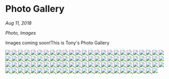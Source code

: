 # Photo Gallery

*Aug 11, 2018*

*Photo, Images*

Images coming soon!This is Tony's Photo Gallery


<script src='https://cdnjs.cloudflare.com/ajax/libs/jquery/2.1.3/jquery.min.js'></script>
<script src='js/jquery.photobox.js'></script>

<div id="gallery"> 
<a href="images/vargas-1.jpg"> 
  <img src="images/vargasthumb-1.jpg" /> 
 </a> 
<a href="images/vargas-2.jpg"> 
  <img src="images/vargasthumb-2.jpg" /> 
 </a> 
<a href="images/vargas-3.jpg"> 
  <img src="images/vargasthumb-3.jpg" /> 
 </a> 
<a href="images/vargas-4.jpg"> 
  <img src="images/vargasthumb-4.jpg" /> 
 </a> 
<a href="images/vargas-5.jpg"> 
  <img src="images/vargasthumb-5.jpg" /> 
 </a> 
<a href="images/vargas-6.jpg"> 
  <img src="images/vargasthumb-6.jpg" /> 
 </a> 
<a href="images/vargas-7.jpg"> 
  <img src="images/vargasthumb-7.jpg" /> 
 </a> 
<a href="images/vargas-8.jpg"> 
  <img src="images/vargasthumb-8.jpg" /> 
 </a> 
<a href="images/vargas-9.jpg"> 
  <img src="images/vargasthumb-9.jpg" /> 
 </a> 
<a href="images/vargas-10.jpg"> 
  <img src="images/vargasthumb-10.jpg" /> 
 </a> 
<a href="images/vargas-11.jpg"> 
  <img src="images/vargasthumb-11.jpg" /> 
 </a> 
<a href="images/vargas-12.jpg"> 
  <img src="images/vargasthumb-12.jpg" /> 
 </a> 
<a href="images/vargas-13.jpg"> 
  <img src="images/vargasthumb-13.jpg" /> 
 </a> 
<a href="images/vargas-14.jpg"> 
  <img src="images/vargasthumb-14.jpg" /> 
 </a> 
<a href="images/vargas-15.jpg"> 
  <img src="images/vargasthumb-15.jpg" /> 
 </a> 
<a href="images/vargas-16.jpg"> 
  <img src="images/vargasthumb-16.jpg" /> 
 </a> 
<a href="images/vargas-17.jpg"> 
  <img src="images/vargasthumb-17.jpg" /> 
 </a> 
<a href="images/vargas-18.jpg"> 
  <img src="images/vargasthumb-18.jpg" /> 
 </a> 
<a href="images/vargas-19.jpg"> 
  <img src="images/vargasthumb-19.jpg" /> 
 </a> 
<a href="images/vargas-20.jpg"> 
  <img src="images/vargasthumb-20.jpg" /> 
 </a> 
<a href="images/vargas-21.jpg"> 
  <img src="images/vargasthumb-21.jpg" /> 
 </a> 
<a href="images/vargas-22.jpg"> 
  <img src="images/vargasthumb-22.jpg" /> 
 </a> 
<a href="images/vargas-23.jpg"> 
  <img src="images/vargasthumb-23.jpg" /> 
 </a> 
<a href="images/vargas-24.jpg"> 
  <img src="images/vargasthumb-24.jpg" /> 
 </a> 
<a href="images/vargas-25.jpg"> 
  <img src="images/vargasthumb-25.jpg" /> 
 </a> 
<a href="images/vargas-26.jpg"> 
  <img src="images/vargasthumb-26.jpg" /> 
 </a> 
<a href="images/vargas-27.jpg"> 
  <img src="images/vargasthumb-27.jpg" /> 
 </a> 
<a href="images/vargas-28.jpg"> 
  <img src="images/vargasthumb-28.jpg" /> 
 </a> 
<a href="images/vargas-29.jpg"> 
  <img src="images/vargasthumb-29.jpg" /> 
 </a> 
<a href="images/vargas-30.jpg"> 
  <img src="images/vargasthumb-30.jpg" /> 
 </a> 
<a href="images/vargas-31.jpg"> 
  <img src="images/vargasthumb-31.jpg" /> 
 </a> 
<a href="images/vargas-32.jpg"> 
  <img src="images/vargasthumb-32.jpg" /> 
 </a> 
<a href="images/vargas-33.jpg"> 
  <img src="images/vargasthumb-33.jpg" /> 
 </a> 
<a href="images/vargas-34.jpg"> 
  <img src="images/vargasthumb-34.jpg" /> 
 </a> 
<a href="images/vargas-35.jpg"> 
  <img src="images/vargasthumb-35.jpg" /> 
 </a> 
<a href="images/vargas-36.jpg"> 
  <img src="images/vargasthumb-36.jpg" /> 
 </a> 
<a href="images/vargas-37.jpg"> 
  <img src="images/vargasthumb-37.jpg" /> 
 </a> 
<a href="images/vargas-38.jpg"> 
  <img src="images/vargasthumb-38.jpg" /> 
 </a> 
<a href="images/vargas-39.jpg"> 
  <img src="images/vargasthumb-39.jpg" /> 
 </a> 
<a href="images/vargas-40.jpg"> 
  <img src="images/vargasthumb-40.jpg" /> 
 </a> 
<a href="images/vargas-41.jpg"> 
  <img src="images/vargasthumb-41.jpg" /> 
 </a> 
<a href="images/vargas-42.jpg"> 
  <img src="images/vargasthumb-42.jpg" /> 
 </a> 
<a href="images/vargas-43.jpg"> 
  <img src="images/vargasthumb-43.jpg" /> 
 </a> 
<a href="images/vargas-44.jpg"> 
  <img src="images/vargasthumb-44.jpg" /> 
 </a> 
<a href="images/vargas-45.jpg"> 
  <img src="images/vargasthumb-45.jpg" /> 
 </a> 
<a href="images/vargas-46.jpg"> 
  <img src="images/vargasthumb-46.jpg" /> 
 </a> 
<a href="images/vargas-47.jpg"> 
  <img src="images/vargasthumb-47.jpg" /> 
 </a> 
<a href="images/vargas-48.jpg"> 
  <img src="images/vargasthumb-48.jpg" /> 
 </a> 
<a href="images/vargas-49.jpg"> 
  <img src="images/vargasthumb-49.jpg" /> 
 </a> 
<a href="images/vargas-50.jpg"> 
  <img src="images/vargasthumb-50.jpg" /> 
 </a> 
<a href="images/vargas-51.jpg"> 
  <img src="images/vargasthumb-51.jpg" /> 
 </a> 
<a href="images/vargas-52.jpg"> 
  <img src="images/vargasthumb-52.jpg" /> 
 </a> 
<a href="images/vargas-53.jpg"> 
  <img src="images/vargasthumb-53.jpg" /> 
 </a> 
<a href="images/vargas-54.jpg"> 
  <img src="images/vargasthumb-54.jpg" /> 
 </a> 
<a href="images/vargas-55.jpg"> 
  <img src="images/vargasthumb-55.jpg" /> 
 </a> 
<a href="images/vargas-56.jpg"> 
  <img src="images/vargasthumb-56.jpg" /> 
 </a> 
<a href="images/vargas-57.jpg"> 
  <img src="images/vargasthumb-57.jpg" /> 
 </a> 
<a href="images/vargas-58.jpg"> 
  <img src="images/vargasthumb-58.jpg" /> 
 </a> 
<a href="images/vargas-59.jpg"> 
  <img src="images/vargasthumb-59.jpg" /> 
 </a> 
<a href="images/vargas-60.jpg"> 
  <img src="images/vargasthumb-60.jpg" /> 
 </a> 
<a href="images/vargas-61.jpg"> 
  <img src="images/vargasthumb-61.jpg" /> 
 </a> 
<a href="images/vargas-62.jpg"> 
  <img src="images/vargasthumb-62.jpg" /> 
 </a> 
<a href="images/vargas-63.jpg"> 
  <img src="images/vargasthumb-63.jpg" /> 
 </a> 
<a href="images/vargas-64.jpg"> 
  <img src="images/vargasthumb-64.jpg" /> 
 </a> 
<a href="images/vargas-65.jpg"> 
  <img src="images/vargasthumb-65.jpg" /> 
 </a> 
<a href="images/vargas-66.jpg"> 
  <img src="images/vargasthumb-66.jpg" /> 
 </a> 
<a href="images/vargas-67.jpg"> 
  <img src="images/vargasthumb-67.jpg" /> 
 </a> 
<a href="images/vargas-68.jpg"> 
  <img src="images/vargasthumb-68.jpg" /> 
 </a> 
<a href="images/vargas-69.jpg"> 
  <img src="images/vargasthumb-69.jpg" /> 
 </a> 
<a href="images/vargas-70.jpg"> 
  <img src="images/vargasthumb-70.jpg" /> 
 </a> 
<a href="images/vargas-71.jpg"> 
  <img src="images/vargasthumb-71.jpg" /> 
 </a> 
<a href="images/vargas-72.jpg"> 
  <img src="images/vargasthumb-72.jpg" /> 
 </a> 
<a href="images/vargas-73.jpg"> 
  <img src="images/vargasthumb-73.jpg" /> 
 </a> 
<a href="images/vargas-74.jpg"> 
  <img src="images/vargasthumb-74.jpg" /> 
 </a> 
<a href="images/vargas-75.jpg"> 
  <img src="images/vargasthumb-75.jpg" /> 
 </a> 
<a href="images/vargas-76.jpg"> 
  <img src="images/vargasthumb-76.jpg" /> 
 </a> 
<a href="images/vargas-77.jpg"> 
  <img src="images/vargasthumb-77.jpg" /> 
 </a> 
<a href="images/vargas-78.jpg"> 
  <img src="images/vargasthumb-78.jpg" /> 
 </a> 
<a href="images/vargas-79.jpg"> 
  <img src="images/vargasthumb-79.jpg" /> 
 </a> 
<a href="images/vargas-80.jpg"> 
  <img src="images/vargasthumb-80.jpg" /> 
 </a> 
<a href="images/vargas-81.jpg"> 
  <img src="images/vargasthumb-81.jpg" /> 
 </a> 
<a href="images/vargas-82.jpg"> 
  <img src="images/vargasthumb-82.jpg" /> 
 </a> 
<a href="images/vargas-83.jpg"> 
  <img src="images/vargasthumb-83.jpg" /> 
 </a> 
<a href="images/vargas-84.jpg"> 
  <img src="images/vargasthumb-84.jpg" /> 
 </a> 
<a href="images/vargas-85.jpg"> 
  <img src="images/vargasthumb-85.jpg" /> 
 </a> 
<a href="images/vargas-86.jpg"> 
  <img src="images/vargasthumb-86.jpg" /> 
 </a> 
<a href="images/vargas-87.jpg"> 
  <img src="images/vargasthumb-87.jpg" /> 
 </a> 
<a href="images/vargas-88.jpg"> 
  <img src="images/vargasthumb-88.jpg" /> 
 </a> 
<a href="images/vargas-89.jpg"> 
  <img src="images/vargasthumb-89.jpg" /> 
 </a> 
<a href="images/vargas-90.jpg"> 
  <img src="images/vargasthumb-90.jpg" /> 
 </a> 
<a href="images/vargas-91.jpg"> 
  <img src="images/vargasthumb-91.jpg" /> 
 </a> 
<a href="images/vargas-92.jpg"> 
  <img src="images/vargasthumb-92.jpg" /> 
 </a> 
<a href="images/vargas-93.jpg"> 
  <img src="images/vargasthumb-93.jpg" /> 
 </a> 
<a href="images/vargas-94.jpg"> 
  <img src="images/vargasthumb-94.jpg" /> 
 </a> 
<a href="images/vargas-95.jpg"> 
  <img src="images/vargasthumb-95.jpg" /> 
 </a> 
<a href="images/vargas-96.jpg"> 
  <img src="images/vargasthumb-96.jpg" /> 
 </a> 
<a href="images/vargas-97.jpg"> 
  <img src="images/vargasthumb-97.jpg" /> 
 </a> 
<a href="images/vargas-98.jpg"> 
  <img src="images/vargasthumb-98.jpg" /> 
 </a> 
<a href="images/vargas-99.jpg"> 
  <img src="images/vargasthumb-99.jpg" /> 
 </a> 
</div> 

	

<script>
    // applying photobox on a `gallery` element which has lots of thumbnails links.
    // Passing options object as well:
    //-----------------------------------------------
    $('#gallery').photobox('a',{ time:3000 });
	
	
</script>
<!--stackedit_data:
eyJoaXN0b3J5IjpbLTExNDgwODUyNjksLTE1MzU1NzUxOTBdfQ
==
-->
